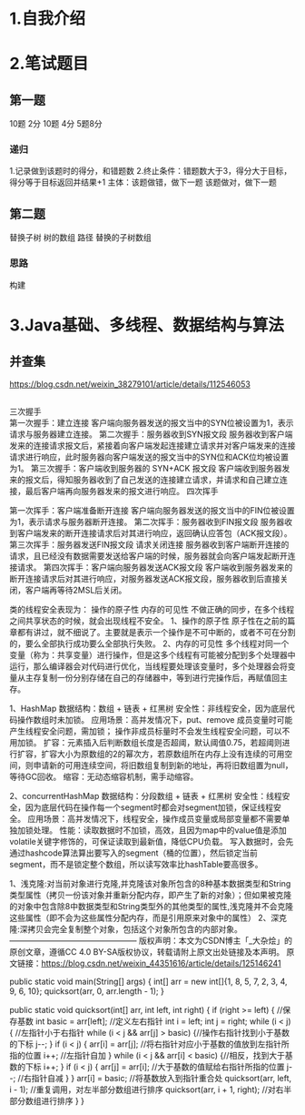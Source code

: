 # 1.自我介绍

# 2.笔试题目
## 第一题
10题 2分 10题 4分 5题8分
### 递归
1.记录做到该题时的得分，和错题数
2.终止条件：错题数大于3，得分大于目标， 得分等于目标返回并结果+1
  主体：该题做错，做下一题
        该题做对，做下一题

### 

## 第二题
替换子树
树的数组   路径   替换的子树数组
### 思路
构建                                         



# 3.Java基础、多线程、数据结构与算法
## 并查集
https://blog.csdn.net/weixin_38279101/article/details/112546053

## 



三次握手  
第一次握手：建立连接 客户端向服务器发送的报文当中的SYN位被设置为1，表示请求与服务器建立连接。
第二次握手：服务器收到SYN报文段 服务器收到客户端发来的连接请求报文后，紧接着向客户端发起连接建立请求并对客户端发来的连接请求进行响应，此时服务器向客户端发送的报文当中的SYN位和ACK位均被设置为1。
第三次握手：客户端收到服务器的 SYN+ACK 报文段 客户端收到服务器发来的报文后，得知服务器收到了自己发送的连接建立请求，并请求和自己建立连接，最后客户端再向服务器发来的报文进行响应。
四次挥手 

第一次挥手：客户端准备断开连接 客户端向服务器发送的报文当中的FIN位被设置为1，表示请求与服务器断开连接。
第二次挥手：服务器收到FIN报文段 服务器收到客户端发来的断开连接请求后对其进行响应，返回确认应答包（ACK报文段）。
第三次挥手：服务器发送FIN报文段 请求关闭连接  服务器收到客户端断开连接的请求，且已经没有数据需要发送给客户端的时候，服务器就会向客户端发起断开连接请求。
第四次挥手：客户端向服务器发送ACK报文段 客户端收到服务器发来的断开连接请求后对其进行响应，对服务器发送ACK报文段，服务器收到后直接关闭，客户端再等待2MSL后关闭。



类的线程安全表现为：
操作的原子性
内存的可见性
不做正确的同步，在多个线程之间共享状态的时候，就会出现线程不安全。
1、操作的原子性
原子性在之前的篇章都有讲过，就不细说了。主要就是表示一个操作是不可中断的，或者不可在分割的，要么全部执行成功要么全部执行失败。
2、内存的可见性
多个线程对同一个变量（称为：共享变量）进行操作，但是这多个线程有可能被分配到多个处理器中运行，那么编译器会对代码进行优化，当线程要处理该变量时，多个处理器会将变量从主存复制一份分别存储在自己的存储器中，等到进行完操作后，再赋值回主存。

1、HashMap
数据结构：数组 + 链表 + 红黑树
安全性：非线程安全，因为底层代码操作数组时未加锁。
应用场景：高并发情况下，put、remove 成员变量时可能产生线程安全问题，需加锁；
操作非成员标量时不会发生线程安全问题，可以不用加锁。
扩容：元素插入后判断数组长度是否超阈，默认阈值0.75，若超阈则进行扩容，扩容大小为原数组的2的幂次方，若原数组所在内存上没有连续的可用空间，则申请新的可用连续空间，将旧数组复制到新的地址，再将旧数组置为null，等待GC回收。
缩容：无动态缩容机制，需手动缩容。

2、concurrentHashMap
数据结构：分段数组 + 链表 + 红黑树
安全性：线程安全，因为底层代码在操作每一个segment时都会对segment加锁，保证线程安全。
应用场景：高并发情况下，线程安全，操作成员变量或局部变量都不需要单独加锁处理。
性能：读取数据时不加锁，高效，且因为map中的value值是添加volatile关键字修饰的，可保证读取到最新值，降低CPU负载。
写入数据时，会先通过hashcode算法算出要写入的segment（桶的位置），然后锁定当前segment，而不是锁定整个数组，所以读写效率比hashTable要高很多。

1、浅克隆:对当前对象进行克隆,并克隆该对象所包含的8种基本数据类型和String类型属性（拷贝一份该对象并重新分配内存，即产生了新的对象）；但如果被克隆的对象中包含除8中数据类型和String类型外的其他类型的属性,浅克隆并不会克隆这些属性（即不会为这些属性分配内存，而是引用原来对象中的属性）
2、深克隆:深拷贝会完全复制整个对象，包括这个对象所包含的内部对象。
————————————————
版权声明：本文为CSDN博主「_大杂烩」的原创文章，遵循CC 4.0 BY-SA版权协议，转载请附上原文出处链接及本声明。
原文链接：https://blog.csdn.net/weixin_44351616/article/details/125146241

public static void main(String[] args) {
	int[] arr = new int[]{1, 8, 5, 7, 2, 3, 4, 9, 6, 10};
	quicksort(arr, 0, arr.length - 1);
}

public static void quicksort(int[] arr, int left, int right) {
	if (right >= left) {
		//保存基数
		int basic = arr[left];
		//定义左右指针
		int i = left;
		int j = right;
		while (i < j) {		//左指针小于右指针
			while (i < j && arr[j] > basic) {//操作右指针找到小于基数的下标
				j--;
			}
			if (i < j) {
				arr[i] = arr[j];	//将右指针对应小于基数的值放到左指针所指的位置
				i++;				//左指针自加
			}
			while (i < j && arr[i] < basic) {//相反，找到大于基数的下标
				i++;
			}
			if (i < j) {
				arr[j] = arr[i];	//大于基数的值赋给右指针所指的位置
				j--;				//右指针自减
			}
		}
		arr[i] = basic;				//将基数放入到指针重合处
		quicksort(arr, left, i - 1);	//重复调用，对左半部分数组进行排序
		quicksort(arr, i + 1, right);	//对右半部分数组进行排序
	}
}
